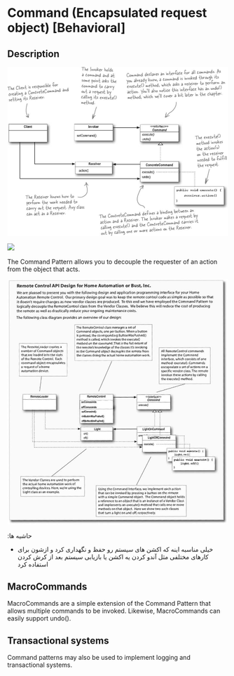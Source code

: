 # Command (Encapsulated request object) [Behavioral]

## Description

![](command/image1.jpg)

<img src="image2.jpg" style="width:4.17012in" />

The Command Pattern allows you to decouple the requester of an action from the object that acts.

![](command/image3.jpg)

<span dir="rtl">حاشیه ها:</span>

- <span dir="rtl">خیلی مناسبه اینه که اکشن های سیستم رو حفظ و نگهداری کرد و ازشون برای کارهای مختلفی مثل آندو کردن یه اکشن یا بازیابی سیستم بعد از کرش کردن استفاده کرد</span>

## MacroCommands

MacroCommands are a simple extension of the Command Pattern that allows multiple commands to be invoked. Likewise, MacroCommands can easily support undo().

## Transactional systems

Command patterns may also be used to implement logging and transactional systems.

